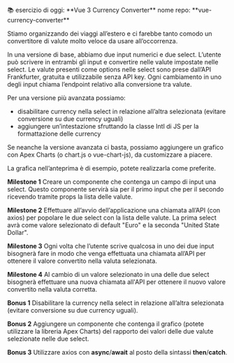 <aside>
📚 esercizio di oggi: **Vue 3 Currency Converter**
nome repo: **vue-currency-converter**

Stiamo organizzando dei viaggi all’estero e ci farebbe tanto comodo un convertitore di valute molto veloce da usare all’occorrenza.

In una versione di base, abbiamo due input numerici e due select. L’utente può scrivere in entrambi gli input e convertire nelle valute impostate nelle select.
Le valute presenti come options nelle select sono prese dall’API Frankfurter, gratuita e utilizzabile senza API key. Ogni cambiamento in uno degli input chiama l’endpoint relativo alla conversione tra valute.

Per una versione più avanzata possiamo:

- disabilitare currency nella select in relazione all’altra selezionata (evitare conversione su due currency uguali)
- aggiungere un’intestazione sfruttando la classe Intl di JS per la formattazione delle currency

Se neanche la versione avanzata ci basta, possiamo aggiungere un grafico con Apex Charts (o chart.js o vue-chart-js), da customizzare a piacere.

La grafica nell’anteprima è di esempio, potete realizzarla come preferite.

**Milestone 1**
Creare un componente che contenga un campo di input una select.
Questo componente servirà sia per il primo input che per il secondo ricevendo tramite props la lista delle valute.

**Milestone 2**
Effettuare all’avvio dell’applicazione una chiamata all’API (con axios) per popolare le due select con la lista delle valute. La prima select avrà come valore selezionato di default "Euro" e la seconda "United State Dollar".

**Milestone 3**
Ogni volta che l’utente scrive qualcosa in uno dei due input bisognerà fare in modo che venga effettuata una chiamata all’API per ottenere il valore convertito nella valuta selezionata.

**Milestone 4**
Al cambio di un valore selezionato in una delle due select bisognerà effettuare una nuova chiamata all'API per ottenere il nuovo valore convertito nella valuta corretta.

**Bonus 1**
Disabilitare la currency nella select in relazione all’altra selezionata (evitare conversione su due currency uguali).

**Bonus 2**
Aggiungere un componente che contenga il grafico (potete utilizzare la libreria Apex Charts) del rapporto dei valori delle due valute selezionate nelle due select.

**Bonus 3**
Utilizzare axios con **async**/**await** al posto della sintassi **then**/**catch**.

</aside>

